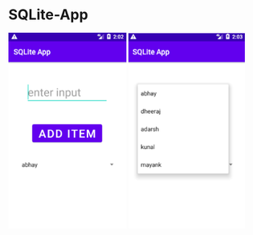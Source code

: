 # SQLite-App
![alt text](https://github.com/Abhaykulshrestha13/SQLite-App/blob/master/AppSQLite1.png?raw=true)
![alt text](https://github.com/Abhaykulshrestha13/SQLite-App/blob/master/AppSQLite2.png?raw=true)
